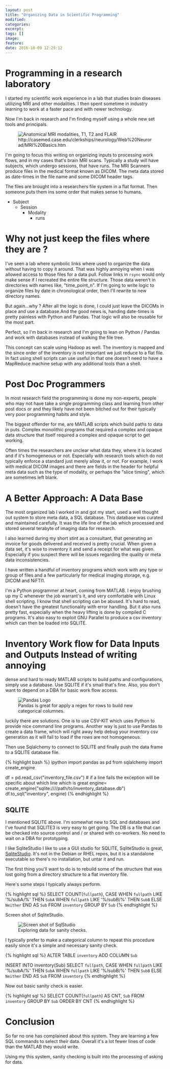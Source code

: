 ```yaml
---
layout: post
title: "Organizing Data in Scientific Programming"
modified:
categories:
excerpt:
tags: []
image:
feature:
date: 2016-10-09 12:29:12
---
```


# Programming in a research laboratory
I started my scientific work experience in a lab that studies brain diseases
utilizing MRI and other modalities. I then spent sometime in industry learning
to work at a faster pace and with newer technology.

Now I'm back in research and I'm  finding myself using a whole new set tools
and principals.

<figure>
    <img src='/images/t1t2flairbrain.jpg' alt="Anatomical MRI modalities, T1, T2 and FLAIR">
    <figcaption>http://casemed.case.edu/clerkships/neurology/Web%20Neurorad/MRI%20Basics.htm</figcaption>
</figure>

I'm going to focus this writing on organizing inputs to processing work flows,
and in my cases that's brain MRI scans. Typically a study will have subjects,
which undergo sessions, that have runs. The MRI Scanners produce files in the
medical format known as DICOM. The meta data stored as date-times in
the file name and some DICOM header tags.

The files are brought into a researchers file system in a flat format. Then
someone puts them ins some order that makes sense to humans.

* Subject
   * Session
      * Modality
         * runs


# Why not just keep the files where they are ?
I've seen a lab where symbolic links where used to
organize the data without having to copy it around. That was highly annoying
when I was allowed access to those files for a data pull. Follow links in
`rsync` would only make sense if I recreated the entire file structure. Those
data weren't in directories with names like, "time\_point\_n". If I'm going to
write logic to organize files by date in chronological order, then I'll rewrite
to new directory names.

But again...why ? After all the logic is done, I could just leave the DICOMs in
place and use a database.And the good news is, handing date-times is pretty
painless with Python and Pandas. That logic will also be reusable for the most
part.

Perfect, so I'm back in research and I'm going to lean on Python / Pandas and
work with databases instead of walking the file tree.

This concept can scale using Hadoop as well. The inventory is mapped and the
since order of the inventory is not important we just reduce to a flat file. In
fact using shell scripts can use useful in that one doesn't need to have a
MapReduce machine setup with any additional tools than a shell.

# Post Doc Programmers
In most research field the programming is done my non-experts, people who may
not have take a single programming class and learning from other post docs or
and they likely have not been bitched out for their typically very poor
programming habits and style.

The biggest offender for me, are MATLAB scripts which build paths to data in
puts. Complex monolithic programs that required a complex and opaque data
structure that itself required a complex and opaque script to get working.

Often times the researchers are unclear what data they, where it is located and
if it's homogeneous or not. Especially with research tools which do not
typically  enforce a standard just merely allow it, or not. For example, I work
with medical DICOM images and there are fields in the header for helpful meta
data such as the type of modality, or perhaps the "slice timing", which are
sometimes left blank.

# A Better Approach: A Data Base
The most organized lab I worked in and got my start, used a well thought out
system to store meta data, a SQL database. This database was curated and
maintained carefully. It was the life line of the lab which processed and
stored several terabyte of imaging data for research.

I also learned during my short stint as a consultant, that generating an
invoice for goods delivered and received is pretty  crucial. When given a data
set, it's wise to inventory it and send a receipt for what was given. Especially
if you suspect there will be issues regarding the quality or meta data
inconsistencies.

I have written a handful of inventory programs which work with any type or
group of files and a few particularly for medical imaging storage, e.g. DICOM
and NiFTI1.

I'm a Python programmer at heart, coming from MATLAB. I enjoy brushing up my C
whenever the job warrant's it, and very comfortable with Linux shell scripting.
I know that shell scripting can be abused. It's hard to read, doesn't have the
greatest functionality with error handling. But it also runs pretty fast,
especially when the heavy lifting is done by compiled C programs. It's also easy
to exploit GNU Parallel to produce a csv inventory which can then be loaded
into SQLITE.

# Inventory Work flow for Data Inputs and Outputs Instead of writing annoying
dense and hard to ready MATLAB scripts to build paths and configurations,
simply use a database. Use SQLITE if it's small that's fine. Also, you don't
want to depend on a DBA for basic work flow access.

<figure>
    <img src='/images/pandas_logo.png' alt="Pandas Logo">
    <figcaption>Pandas is great for apply a regex for rows to build new categorical columnes.</figcaption>
</figure>

luckily there are solutions. One is to use CSV-KIT which uses Python to provide
nice command line programs. Another way is just to use Pandas to create a data
frame, which will right away help debug your inventory csv generation as it
will fail to load if the rows are not homogeneous.

Then use Sqlalchemy to connect to SQLITE and finally push the data frame to a
SQLITE database file.

{% highlight bash %}
ipython import pandas as  pd from sqlalchemy import
create_engine

df = pd.read_csv("inventory_file.csv") # if a line fails the exception will
be specific about which line which is great engine=
create_engine("sqlite:////path/to/inventory_database.db")
df.to_sql("inventory", engine)
{% endhighlight %}

## SQLITE
I mentioned SQLITE above. I'm somewhat new to SQL and databases and I've found
that SQLITE3 is very easy to get going. The DB is a file that can be checked
into source control and / or shared with co-workers. No need to wait on a DBA
for prototyping.

I like SqliteStudio I like to use a GUI studio for SQLITE, SqliteStudio is
great, [SqliteStudio](http://sqlitestudio.pl). It's not in the Debian or RHEL
repos, but it is a standalone executable so there's no installation, but untar
it and run.

The first thing you'll want to do is to rebuild some of the structure that was
lost going from a directory structure to a flat inventory file.

Here's some steps I typically always perform.

{% highlight sql %}
SELECT COUNT(`fullpath`),
CASE
    WHEN `fullpath` LIKE '%/subA/%' THEN `SubA`
    WHEN `fullpath` LIKE '%/subB/%' THEN `SubB`
    ELSE `Neither` END AS `Sub`
FROM `inventory`
    GROUP BY `Sub`
{% endhighlight %}

Screen shot of SqliteStudio.

<figure>
    <img src='/images/sql_studio_query_table.png' alt="Screen shot of SqlStudio">
    <figcaption>Exploring data for sanity checks.</figcaption>
</figure>

I typically prefer to make a categorical column to repeat this procedure easily
since it's a simple and necessary sanity check.

{% highlight sql %}
ALTER TABLE `inventory` ADD COLUMN `Sub`

INSERT INTO inventory(Sub)
    SELECT `fullpath`,
        CASE
            WHEN `fullpath` LIKE '%/subA/%' THEN `SubA`
            WHEN `fullpath` LIKE '%/subB/%' THEN `SubB`
            ELSE `Neither` END AS `Sub`
    FROM `inventory`
{% endhighlight %}

Now out basic sanity check is easier.

{% highlight sql %}
SELECT COUNT(`fullpath`) AS CNT, `Sub`
    FROM `inventory`
        GROUP BY `Sub`
            ORDER BY CNT
{% endhighlight %}


# Conclusion
So far no one has complained about this system. They are learning a few SQL
commands to select their data. Overall it's a lot fewer lines of code than the
MATLAB they would write.

Using my this system, sanity checking is built into the processing of asking
for data.
